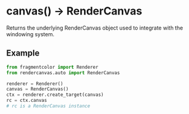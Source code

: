 # canvas() -> RenderCanvas

Returns the underlying RenderCanvas object used to integrate with the windowing system.

## Example

```python
from fragmentcolor import Renderer
from rendercanvas.auto import RenderCanvas

renderer = Renderer()
canvas = RenderCanvas()
ctx = renderer.create_target(canvas)
rc = ctx.canvas
# rc is a RenderCanvas instance
```
